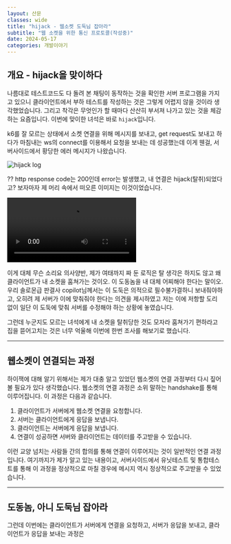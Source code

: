 ```yaml
---
layout: 산문
classes: wide
title: "hijack - 웹소켓 도둑님 잡아라"
subtitle: "웹 소켓을 위한 통신 프로토콜(작성중)"
date: 2024-05-17
categories: 개발이야기
---
```


## 개요 - hijack을 맞이하다

나름대로 테스트코드도 다 돌려 본 채팅이 동작하는 것을 확인한 서버 프로그램을 가지고 있으니 클라이언트에서 부하
테스트를 작성하는 것은 그렇게 어렵지 않을 것이라 생각했었습니다. 그리고 착각은 무엇인가 할 때마다 산산히 부서져
나가고 있는 것을 체감하는 요즘입니다. 이번에 맞이한 녀석은 바로 `hijack`입니다.

k6를 잘 모르는 상태에서 소켓 연결을 위해 메시지를 보내고, get request도 보내고 하다가 마침내는 ws의 connect를
이용해서 요청을 보내는 데 성공했는데 이게 웬걸, 서버사이드에서 황당한 에러 메시지가 나왔습니다.

![hijack log](/images/hijack/error%20-%20hijack.png)

?? http response code는 200인데 error는 발생했고, 내 연결은 hijack(탈취)되었다고? 보자마자 제 머리 속에서
떠오른 이미지는 이것이었습니다.

![이게 무슨 소리요 의사양반](https://i.namu.wiki/i/uf88vRFdi3xVPlSMkSblePa7NN6QL1pmvUzCWe5rqlxLXvMtjHxqXTTapVkKUh4gSAvYdrI2DkfpWkFo8vpX_A.mp4)

이게 대체 무슨 소리요 의사양반, 제가 여태까지 짜 둔 로직은 탈 생각은 하지도 않고 왜 클라이언트가 내 소켓을
훔쳐가는 것이오. 이 도동놈을 내 대체 어찌해야 한다는 말이오. 우리 솔로몬급 판결사 copilot님께서는 이 도둑은
의적으로 필수불가결하니 보내줘야하고, 오히려 제 서버가 이에 맞춰줘야 한다는 의견을 제시하였고 저는 이에 저항할
도리 없이 일단 이 도둑에 맞춰 서버를 수정해야 하는 상황에 놓였습니다.

그런데 누군지도 모르는 녀석에게 내 소켓을 탈취당한 것도 모자라 훔쳐가기 편하라고 집을 뜯어고치는 것은 너무
억울해 이번에 한번 조사를 해보기로 했습니다.

---

## 웹소켓이 연결되는 과정

하이잭에 대해 알기 위해서는 제가 대충 알고 있었던 웹소켓의 연결 과정부터 다시 짚어볼 필요가 있다 생각했습니다.
웹소켓의 연결 과정은 소위 말하는 handshake를 통해 이루어집니다. 이 과정은 다음과 같습니다.

1. 클라이언트가 서버에게 웹소켓 연결을 요청합니다.
2. 서버는 클라이언트에게 응답을 보냅니다.
3. 클라이언트는 서버에게 응답을 보냅니다.
4. 연결이 성공하면 서버와 클라이언트는 데이터를 주고받을 수 있습니다.

이런 교양 넘치는 사람들 간의 합의를 통해 연결이 이루어지는 것이 일반적인 연결 과정입니다. 여기까지가 제가 알고
있는 내용이고, 서버사이드에서 유닛테스트 및 통합테스트를 통해 이 과정을 정상적으로 마칠 경우에 메시지 역시
정상적으로 주고받을 수 있었습니다.

---

## 도동놈, 아니 도둑님 잡아라

그런데 이번에는 클라이언트가 서버에게 연결을 요청하고, 서버가 응답을 보내고, 클라이언트가 응답을 보내는
과정은
